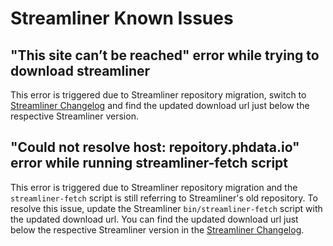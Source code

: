 # Streamliner Known Issues
 
## "This site can’t be reached" error while trying to download streamliner
This error is triggered due to Streamliner repository migration, switch to [Streamliner Changelog](https://docs.customer.phdata.io/docs/streamliner/latest/changelog/) and find the updated download url just below the respective Streamliner version.
 
## "Could not resolve host: repoitory.phdata.io" error while running streamliner-fetch script
This error is triggered due to Streamliner repository migration and the `streamliner-fetch` script is still referring to Streamliner's old repository. To resolve this issue, update the Streamliner `bin/streamliner-fetch` script with the updated download url. You can find the updated download url just below the respective Streamliner version in the [Streamliner Changelog](https://docs.customer.phdata.io/docs/streamliner/latest/changelog/).